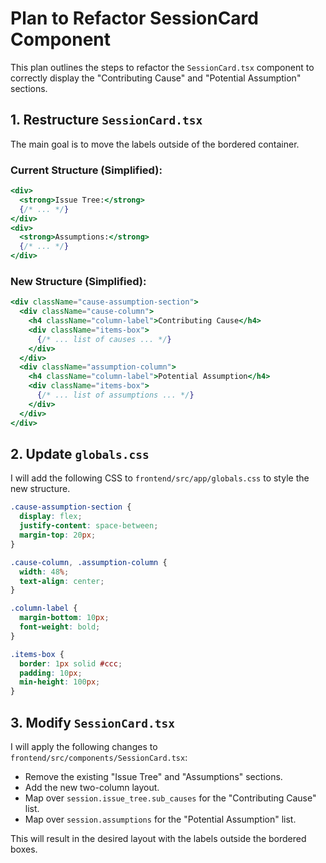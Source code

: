 # Plan to Refactor SessionCard Component

This plan outlines the steps to refactor the `SessionCard.tsx` component to correctly display the "Contributing Cause" and "Potential Assumption" sections.

## 1. Restructure `SessionCard.tsx`

The main goal is to move the labels outside of the bordered container.

### Current Structure (Simplified):

```jsx
<div>
  <strong>Issue Tree:</strong>
  {/* ... */}
</div>
<div>
  <strong>Assumptions:</strong>
  {/* ... */}
</div>
```

### New Structure (Simplified):

```jsx
<div className="cause-assumption-section">
  <div className="cause-column">
    <h4 className="column-label">Contributing Cause</h4>
    <div className="items-box">
      {/* ... list of causes ... */}
    </div>
  </div>
  <div className="assumption-column">
    <h4 className="column-label">Potential Assumption</h4>
    <div className="items-box">
      {/* ... list of assumptions ... */}
    </div>
  </div>
</div>
```

## 2. Update `globals.css`

I will add the following CSS to `frontend/src/app/globals.css` to style the new structure.

```css
.cause-assumption-section {
  display: flex;
  justify-content: space-between;
  margin-top: 20px;
}

.cause-column, .assumption-column {
  width: 48%;
  text-align: center;
}

.column-label {
  margin-bottom: 10px;
  font-weight: bold;
}

.items-box {
  border: 1px solid #ccc;
  padding: 10px;
  min-height: 100px;
}
```

## 3. Modify `SessionCard.tsx`

I will apply the following changes to `frontend/src/components/SessionCard.tsx`:

-   Remove the existing "Issue Tree" and "Assumptions" sections.
-   Add the new two-column layout.
-   Map over `session.issue_tree.sub_causes` for the "Contributing Cause" list.
-   Map over `session.assumptions` for the "Potential Assumption" list.

This will result in the desired layout with the labels outside the bordered boxes.